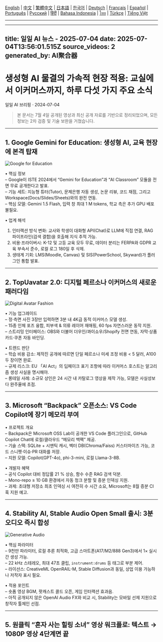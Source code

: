 [English](./en.md) | [中文](./zh.md) | [繁體中文](./zh-TW.md) | [日本語](./ja.md) | [한국어](./ko.md) | [Deutsch](./de.md) | [Français](./fr.md) | [Español](./es.md) | [Português](./pt.md) | [Русский](./ru.md) | [हिंदी](./hi.md) | [Bahasa Indonesia](./id.md) | [ไทย](./th.md) | [Türkçe](./tr.md) | [Tiếng Việt](./vi.md)

---

---
title: 일일 AI 뉴스 - 2025-07-04
date: 2025-07-04T13:56:01.515Z
source_videos: 2
generated_by: AI聚合器
---

# 생성형 AI 물결의 가속적 현장 적용: 교실에서 이커머스까지, 하루 다섯 가지 주요 소식  
일일 AI 브리핑 · 2024-07-04  

> 본 문서는 7월 4일 공개된 영상과 최신 공개 자료를 기반으로 정리되었으며, 모든 정보는 2차 검증 및 기술 보완을 거쳤습니다.

---

## 1. Google Gemini for Education: 생성형 AI, 교육 현장에 본격 탑재  

![Google for Education](https://images.unsplash.com/photo-1555066931-4365d14bab8c?w=1200)

• 핵심 정보  
  – Google이 ISTE 2024에서 “Gemini for Education”과 “AI Classroom” 모듈을 전면 무료 공개한다고 발표.  
  – 기능 세트: 지능형 튜터(Tutor), 문제은행 자동 생성, 논문 리뷰, 코드 채점, 그리고 Workspace(Docs/Slides/Sheets)와의 완전 연동.  
  – 핵심 모델: Gemini 1.5 Flash, 입력 창 최대 1 M tokens, 학교 측은 추가 GPU 배포 불필요.  

• 업계 해석  
  1. 인터랙션 방식 변화: 교사와 학생이 대화형 API(Chat)로 LLM에 직접 연결, RAG 파이프라인(검색 결합)을 호출해 지식 추적 가능.  
  2. 비용·프라이버시: K-12 및 고등 교육 모두 무료, 데이터 분리는 FERPA와 GDPR 교육 부속서 준수, 로컬 로그 180일 후 삭제.  
  3. 생태계 기회: LMS(Moodle, Canvas) 및 SIS(PowerSchool, Skyward)가 플러그인 통합 발표.  

---

## 2. TopUavatar 2.0: 디지털 페르소나 이커머스의 새로운 패러다임  

![Digital Avatar Fashion](https://images.unsplash.com/photo-1503342217505-b0a15ec3261c?w=1200)

• 기능 업그레이드  
  – 정·측면 사진 3장만 입력하면 3분 내 4K급 동적 이커머스 모델 생성.  
  – 15종 인체 포즈 융합, 피부색 & 의류 레이어 재매핑, 60 fps 자연스러운 동작 지원.  
  – 스트리밍 인터페이스: OBS와 더불어 더우인/콰이쇼우/Shopify 전면 연동, 자막·상품 카드·쿠폰 자동 바인딩.  

• 트렌드 판단  
  – 학습 비용 감소: 제작진 공개에 따르면 단일 페르소나 미세 조정 비용 < 5 달러, A100 두 장이면 완료.  
  – 규제 리스크: EU 「AI Act」의 딥페이크 표기 조항에 따라 이커머스 호스트는 알고리즘 생성 사실을 명시해야.  
  – 롱테일 사례: 소규모 상인은 24 시간 내 카탈로그 영상을 제작 가능, 모델은 사실성보다 완주율에 초점.  

---

## 3. Microsoft “Backpack” 오픈소스: VS Code Copilot에 장기 메모리 부여  

• 프로젝트 개요  
  – Backpack은 Microsoft OSS Lab이 공개한 VS Code 플러그인으로, GitHub Copilot Chat에 로컬/클라우드 “메모리 백팩” 제공.  
  – 기술 스택: SQLite + 시맨틱 캐시, 벡터 DB(Chroma/Faiss) 커스터마이즈 가능, 코드 스니펫·이슈·PR 대화를 저장.  
  – 지원 모델: Copilot(GPT-4o), phi-3-mini, 로컬 Llama-3-8B.  

• 개발자 혜택  
  – 공식 Copilot 대비 정답률 21 % 상승, 함수 수준 RAG 검색 덕분.  
  – Mono-repo ≥ 10 GB 환경에서 자동 청크 분할 및 증분 인덱싱 지원.  
  – 과제: 초대형 저장소 최초 인덱싱 시 여전히 수 시간 소요, Microsoft는 8월 증분 CI 훅 지원 예고.  

---

## 4. Stability AI, Stable Audio Open Small 출시: 3분 오디오 즉시 합성  

![Generative Audio](https://images.unsplash.com/photo-1525186402429-b4ff38bed47f?w=1200)

• 핵심 파라미터  
  – 9천만 파라미터, 로컬 추론 최적화, 고급 스마트폰(A17/M2/888 Gen3)에서 1× 실시간 생성 가능.  
  – 22 kHz 스테레오, 최대 47초 클립, `instrument:drums` 등 태그로 부분 제어.  
  – 라이선스: CreativeML OpenRAIL-M, Stable Diffusion과 동일, 상업 이용 가능하나 저작자 표시 필요.  

• 적용 포인트  
  – 숏폼 영상 BGM, 팟캐스트 콜드 오픈, 게임 인터랙션 효과음.  
  – 아직 공개되지 않은 OpenAI Audio FX와 비교 시, Stability는 모바일 선제 지원으로 창작자 툴체인 선점.  

---

## 5. 원클릭 “혼자 사는 힐링 소녀” 영상 워크플로: 텍스트 → 1080P 영상 4단계면 끝  
